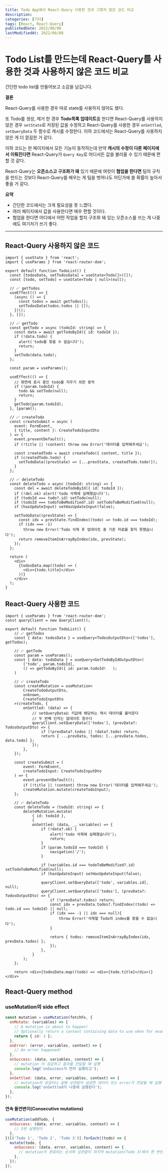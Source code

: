 ```yaml
---
title: Todo App에서 React-Query 사용한 것과 그렇지 않은 코드 비교
description:
categories: [기타]
tags: [React, React-Query]
publishedDate: 2022/08/08
lastModifiedAt: 2022/08/08
---
```


# Todo List를 만드는데 React-Query를 사용한 것과 사용하지 않은 코드 비교

간단한 todo list를 만들어보고 소감을 남깁니다.

**결론**

React-Query를 사용한 경우 따로 state를 사용하지 않아도 됐다.

또 Todo를 생성, 제거 한 경우 **Todo목록 업데이트**를 한다면 React-Query를 사용하지 않은 경우 `setState`로 저장된 값을 수정하고 React-Query를 사용한 경우 `onSettled`, `setQueryData` 두 함수로 캐시를 수정한다. 이하 코드에서는 React-Query를 사용하지 않은 게 더 깔끔한 거 같다.

이하 코드는 한 페이지에서 모든 기능이 동작하는데 만약 **캐시의 수정이 다른 페이지에서 이뤄진다면** React-Query가 `Query Key`로 어디서든 값을 불러올 수 있기 때문에 편할 것 같다.

React-Query는 **오픈소스고 구조화가 돼** 있기 때문에 여럿이 **협업을 한다면** 팀의 규칙을 만드는 것보다 React-Query를 배우는 게 팀을 벗어나도 어딘가에 쓸 확률이 높아서 좋을 거 같다.

**요약**

- 간단한 코드에서는 크게 필요성을 못 느꼈다.
- 여러 페이지에서 값을 사용한다면 매우 편할 것이다.
- 협업을 한다면 어디에서 어떤 작업을 할지 구조화 돼 있는 오픈소스를 쓰는 게 나중에도 여기저기 쓰기 좋다.

---

## React-Query 사용하지 않은 코드

```tsx
import { useState } from 'react';
import { useParams } from 'react-router-dom';

export default function TodoList() {
  const [todosData, setTodosData] = useState<Todo[]>([]);
  const [todo, setTodo] = useState<Todo | null>(null);

  // ✅ getTodos
  useEffect(() => {
    (async () => {
      const todos = await getTodos();
      setTodosData(todos.todos || []);
    })();
  }, []);

  // ✅ getTodo
  const getTodo = async (todoId: string) => {
    const data = await getTodoById({ id: todoId });
    if (!data.todo) {
      alert('todo를 찾을 수 없습니다');
      return;
    }
    setTodo(data.todo);
  };

  const param = useParams();

  useEffect(() => {
    // 화면에 표시 중인 todo를 지우기 위한 동작
    if (!param.todoId) {
      todo && setTodo(null);
      return;
    }
    getTodo(param.todoId);
  }, [param]);

  // ✅ createTodo
  const createSubmit = async (
    event: FormEvent,
    { title, content }: CreateTodoInputDto
  ) => {
    event.preventDefault();
    if (!title || !content) throw new Error('데이터를 입력해주세요');

    const createdTodo = await createTodo({ content, title });
    if (createdTodo.todo) {
      setTodoData((prevState) => [...prevState, createdTodo.todo!]);
    }
  };

  // ✅ deleteTodo
  const deleteTodo = async (todoId: string) => {
    const del = await deleteTodoById({ id: todoId });
    if (!del.ok) alert('todo 삭제에 실패했습니다');
    if (todoId === todo?.id) setTodo(null);
    if (todoId === todoToBeModified?.id) setTodoToBeModified(null);
    if (hasUpdateInput) setHasUpdateInput(false);

    setTodoData((prevState) => {
      const idx = prevState.findIndex((todo) => todo.id === todoId);
      if (idx === -1)
        throw new Error('Todo 삭제 후 업데이트 중 기존 자료를 찾지 못했습니다');
      return removeItemInArrayByIndex(idx, prevState);
    });
  };

  return (
    <div>
      {todosData.map((todo) => (
        <div>{todo.title}</div>
      ))}
    </div>
  );
}
```

## React-Query 사용한 코드

```tsx
import { useParams } from 'react-router-dom';
const queryClient = new QueryClient();

export default function TodoList() {
	// ✅ getTodos
	const { data: todosData } = useQuery<TodosOutputDto>(['todos'], getTodos);

	// ✅ getTodo
	const param = useParams();
	const { data: todoData } = useQuery<GetTodoByIdOutputDto>(
		['todo', param.todoId],
		() => getTodoById({ id: param.todoId!	);
	)

	// ✅ createTodo
	const createMutation = useMutation<
		CreateTodoOutputDto,
		unknown,
		CreateTodoInputDto
	>(createTodo, {
		onSettled: (data) => {
			// setQueryData는 키값에 해당하는 캐시 데이터를 불러온다
			// 두 번째 인자는 업데이트 함수다
			queryClient.setQueryData(['todos'], (prevData?: TodosOutputDto) => {
				if (!prevData?.todos || !data?.todo) return;
				return { ...prevData, todos: [...prevData.todos, data.todo] };
			});
		},
	});

	const createSubmit = (
		event: FormEvent,
		createTodoInput: CreateTodoInputDto
	) => {
		event.preventDefault();
		if (!title || !content) throw new Error('데이터를 입력해주세요');
		createMutation.mutate(createTodoInput);
	};

	// ✅ deleteTodo
	const deleteTodo = (todoId: string) => {
		deleteMutation.mutate(
			{ id: todoId },
			{
			onSettled: (data, _, variables) => {
				if (!data?.ok) {
					alert('todo 삭제에 실패했습니다');
					return;
				}
				if (param.todoId === todoId) {
					navigation('/');
				}

				if (variables.id === todoToBeModified?.id) setTodoToBeModified(null);
				if (hasUpdateInput) setHasUpdateInput(false);

				queryClient.setQueryData(['todo', variables.id], null);
				queryClient.setQueryData(['todos'], (prevData?: TodosOutputDto) => {
					if (!prevData?.todos) return;
					const idx = prevData.todos?.findIndex((todo) => todo.id === todoId) || null;
					if (idx === -1 || idx === null){
						throw Error('삭제할 Todo의 index를 찾을 수 없습니다');
					}

					return { todos: removeItemInArrayByIndex(idx, prevData.todos) };
					});
				},
			}
		);
	};

	return <div>{todosData.map((todo) => <div>{todo.title}</div>)}</div>
```

## React-Query method

### useMutation의 side effect

```jsx
const mutation = useMutation(fetchFx, {
  onMutate: (variables) => {
    // A mutation is about to happen!
    // Optionally return a context containing data to use when for example rolling back
    return { id: 1 };
  },
  onError: (error, variables, context) => {
    // An error happened!
  },
  onSuccess: (data, variables, context) => {
    // mutation 이 성공하고 결과를 전달할 때 실행
    console.log('onSuccess가 먼저 실행되고');
  },
  onSettled: (data, error, variables, context) => {
    // mutation의 성공이나 실패 상관없이 성공한 데이터 또는 error가 전달될 때 실행
    console.log('onSettled가 나중에 실행된다');
  },
});
```

#### 연속 돌연변이(Consecutive mutations)

```jsx
useMutation(addTodo, {
  onSuccess: (data, error, variables, context) => {
    // 3번 실행된다
  },
})[('Todo 1', 'Todo 2', 'Todo 3')].forEach((todo) => {
  mutate(todo, {
    onSuccess: (data, error, variables, context) => {
      // mutation이 완료되는 순서와 상관없이 마지막 mutation(Todo 3)에서 한 번만 실행된다
    },
  });
});
```

